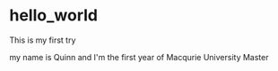 # hello_world
This is my first try

my name is Quinn 
and 
I'm the first year of Macqurie University Master
